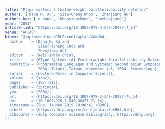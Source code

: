 ```yaml
---
title: "Ptype system: A featherweight parallelizability detector"
authors: ['Dana N. Xu', 'Siau-Cheng Khoo', 'Zhenjiang Hu']
authors-key: ['n.dana', 'khoosiaucheng', 'huzhenjiang']
year: "2004"
article-link: "https://doi.org/10.1007/978-3-540-30477-7_14"
venue: "APLAS"
bibex: "@inproceedings{DBLP:conf/aplas/XuKH04,
  author    = {Dana N. Xu and
               Siau{-}Cheng Khoo and
               Zhenjiang Hu},
  editor    = {Wei{-}Ngan Chin},
  title     = {PType System: {A} Featherweight Parallelizability Detector},
  booktitle = {Programming Languages and Systems: Second Asian Symposium, {APLAS}
               2004, Taipei, Taiwan, November 4-6, 2004. Proceedings},
  series    = {Lecture Notes in Computer Science},
  volume    = {3302},
  pages     = {197--212},
  publisher = {Springer},
  year      = {2004},
  url       = {https://doi.org/10.1007/978-3-540-30477-7\_14},
  doi       = {10.1007/978-3-540-30477-7\_14},
  timestamp = {Tue, 14 May 2019 10:00:41 +0200},
  biburl    = {https://dblp.org/rec/conf/aplas/XuKH04.bib},
  bibsource = {dblp computer science bibliography, https://dblp.org}
}"
---
```

